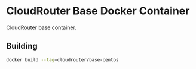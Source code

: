 # CloudRouter Base Docker Container
CloudRouter base container.

## Building
```sh
docker build --tag=cloudrouter/base-centos
```

